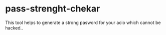 # pass-strenght-chekar
This tool helps to generate a strong pasword for your acio which cannot be hacked..
